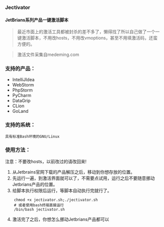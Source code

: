 ### Jectivator 
#### JetBrians系列产品一键激活脚本
> 最近市面上的激活工具都被封杀的差不多了，懒得找了所以自己做了一个一键激活脚本，不用改hosts，不用改vmoptions，甚至不用填激活码，还蛮方便的。

> 激活文件采集自medeming.com

### 支持的产品：
+ IntelliJIdea  
+ WebStorm
+ PhpStorm  
+ PyCharm
+ DataGrip  
+ CLion     
+ GoLand        

### 支持的系统：
    具有标准Bash环境的GNU/Linux

### 使用方法：
注意：不要改hosts，以前改过的请改回来!
1. 从Jetbrains官网下载的产品解压之后，移动到你想存放的位置。
2. 先运行一遍，到激活界面就可以了，不需要点试用，运行之后不要随意挪动Jetbrians产品的位置。
3. 给脚本执行权限后运行，等脚本自动执行完就行了。

``` shell 
    chmod +x jectivator.sh;./jectivator.sh
    # 或者使用bash终端直接运行
    /bin/bash jectivator.sh
```
4. 激活完了之后，你想怎么挪动Jetbrians产品都可以